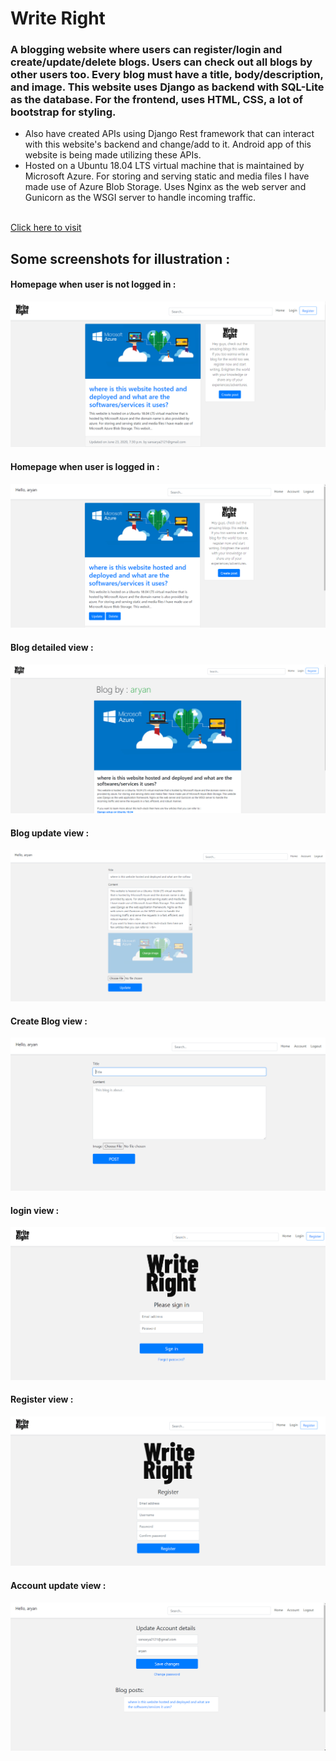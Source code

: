 # Write Right
### A blogging website where users can register/login and create/update/delete blogs. Users can check out all blogs by other users too. Every blog must have a title, body/description, and image. This website uses Django as backend with SQL-Lite as the database. For the frontend, uses HTML, CSS, a lot of bootstrap for styling.
<ul>
  <li>
Also have created APIs using Django Rest framework that can interact with this website's backend and change/add
to it. Android app of this website is being made utilizing these APIs.
  </li>
  <li>
Hosted on a Ubuntu 18.04 LTS virtual machine that is maintained by Microsoft Azure. For storing and serving static
and media files I have made use of Azure Blob Storage. Uses Nginx as the web server and Gunicorn as the WSGI
server to handle incoming traffic.
  </li>
</ul>
<br><a href="http://writeright.eastus.cloudapp.azure.com/"> Click here to visit </a>

## Some screenshots for illustration :

#### Homepage when user is not logged in :
![Common homepage](screenshots/home.png)

#### Homepage when user is logged in :
![User homepage](screenshots/user_home.png)

#### Blog detailed view :
![Blog detailed view](screenshots/blog.png)

#### Blog update view :
![update blog](screenshots/update.png)

#### Create Blog view :
![Create blog](screenshots/create.png)

#### login view :
![login](screenshots/login.png)

#### Register view :
![Register](screenshots/register.png)

#### Account update view :
![Account update](screenshots/account_details.png)
